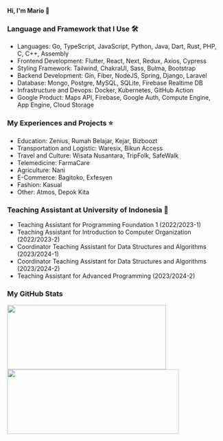 <p><b>Hi, I'm Mario 👋</b></p>

### Language and Framework that I Use 🛠️
<ul>
  <li>Languages: Go, TypeScript, JavaScript, Python, Java, Dart, Rust, PHP, C, C++, Assembly
  <li>Frontend Development: Flutter, React, Next, Redux, Axios, Cypress</li>
  <li>Styling Framework: Tailwind, ChakraUI, Sass, Bulma, Bootstrap
  <li>Backend Development: Gin, Fiber, NodeJS, Spring, Django, Laravel</li>
  <li>Database: Mongo, Postgre, MySQL, SQLite, Firebase Realtime DB
  <li>Infrastructure and Devops: Docker, Kubernetes, GitHub Action</li>
  <li>Google Product: Maps API, Firebase, Google Auth, Compute Engine, App Engine, Cloud Storage</li>
</ul>

### My Experiences and Projects ⭐️
<ul>
  <li>Education: Zenius, Rumah Belajar, Kejar, Bizboozt</li>
  <li>Transportation and Logistic: Waresix, Bikun Access</li>
  <li>Travel and Culture: Wisata Nusantara, TripFolk, SafeWalk</li>
  <li>Telemedicine: FarmaCare</li>
  <li>Agriculture: Nani</li>
  <li>E-Commerce: Bagitoko, Exfesyen</li>
  <li>Fashion: Kasual</li>
  <li>Other: Atmos, Depok Kita</li>
</ul>

### Teaching Assistant at University of Indonesia 💛
<ul>
  <li>Teaching Assistant for Programming Foundation 1 (2022/2023-1)</li>
  <li>Teaching Assistant for Introduction to Computer Organization (2022/2023-2)</li>
  <li>Coordinator Teaching Assistant for Data Structures and Algorithms (2023/2024-1)</li>
  <li>Coordinator Teaching Assistant for Data Structures and Algorithms (2023/2024-2)</li>
  <li>Teaching Assistant for Advanced Programming (2023/2024-2)</li>
</ul>

### My GitHub Stats
<p>
  <img src="https://github-readme-stats.vercel.app/api?username=eugeniusms&theme=slateorange&show_icons=true&hide_border=false&count_private=true" width="370" height="150"> 
  <img src="https://github-readme-streak-stats.herokuapp.com/?user=eugeniusms&theme=slateorange&hide_border=false" width="400" height="150">
</p>

